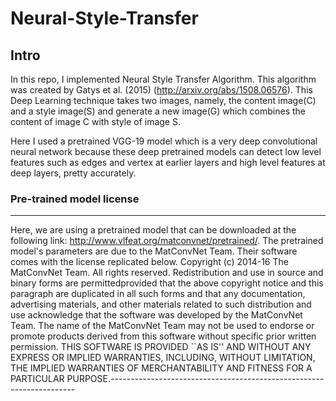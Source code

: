 # Neural-Style-Transfer

## Intro
In this repo, I implemented Neural Style Transfer Algorithm. This algorithm was created by Gatys et al. (2015) (http://arxiv.org/abs/1508.06576). This Deep Learning technique takes two images, namely, the content image(C) and a style image(S) and generate a new image(G) which combines the content of image C with style of image S.

Here I used a pretrained VGG-19 model which is a very deep convolutional neural network because these deep pretrained models can detect low level features such as edges and vertex at earlier layers and high level features at deep layers, pretty accurately.

### Pre-trained model license
----------------------------------------------------------------------------------
Here, we are using a pretrained model that can be downloaded at the following link: http://www.vlfeat.org/matconvnet/pretrained/. The pretrained model's parameters are due to the MatConvNet Team. Their software comes with the license replicated below.
Copyright (c) 2014-16 The MatConvNet Team.
All rights reserved. Redistribution and use in source and binary forms are permittedprovided that the above copyright notice and this paragraph are duplicated in all such forms and that any documentation, advertising materials, and other materials related to such distribution and use acknowledge that the software was developed by the MatConvNet Team. The name of the MatConvNet Team may not be used to endorse or promote products derived from this software without specific prior written permission.  THIS SOFTWARE IS PROVIDED ``AS IS'' AND WITHOUT ANY EXPRESS OR IMPLIED WARRANTIES, INCLUDING, WITHOUT LIMITATION, THE IMPLIED WARRANTIES OF MERCHANTABILITY AND FITNESS FOR A PARTICULAR PURPOSE.---------------------------------------------------------------------
